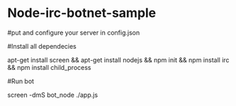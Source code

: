 # Node-irc-botnet-sample

#put and configure your server in config.json

#Install all dependecies

apt-get install screen &&
apt-get install nodejs &&
npm init &&
npm install irc &&
npm install child_process

#Run bot

screen -dmS bot_node ./app.js
